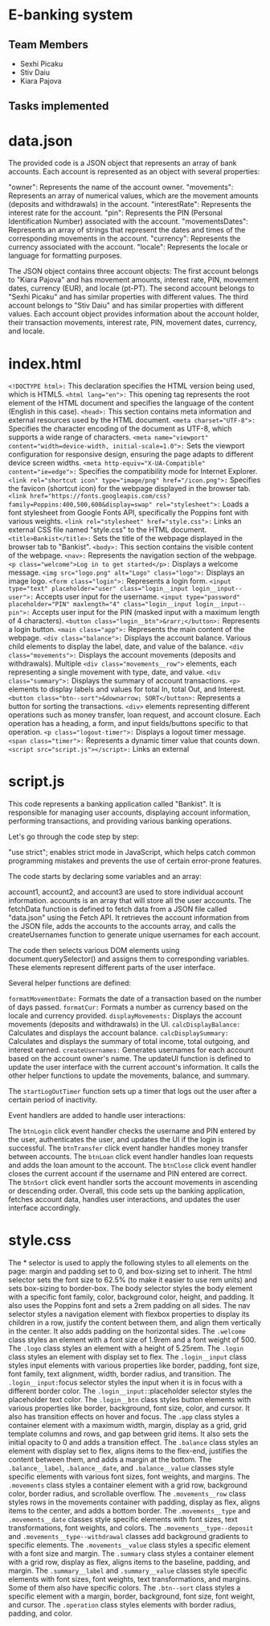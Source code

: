 # E-banking system

## Team Members

* Sexhi Picaku
* Stiv Daiu
* Kiara Pajova


## Tasks implemented

# data.json
The provided code is a JSON object that represents an array of bank accounts. Each account is represented as an object with several properties:

"owner": Represents the name of the account owner.
"movements": Represents an array of numerical values, which are the movement amounts (deposits and withdrawals) in the account.
"interestRate": Represents the interest rate for the account.
"pin": Represents the PIN (Personal Identification Number) associated with the account.
"movementsDates": Represents an array of strings that represent the dates and times of the corresponding movements in the account.
"currency": Represents the currency associated with the account.
"locale": Represents the locale or language for formatting purposes.

The JSON object contains three account objects:
The first account belongs to "Kiara Pajova" and has movement amounts, interest rate, PIN, movement dates, currency (EUR), and locale (pt-PT).
The second account belongs to "Sexhi Picaku" and has similar properties with different values.
The third account belongs to "Stiv Daiu" and has similar properties with different values.
Each account object provides information about the account holder, their transaction movements, interest rate, PIN, movement dates, currency, and locale.



# index.html

`<!DOCTYPE html>:` This declaration specifies the HTML version being used, which is HTML5.
`<html lang="en">:` This opening tag represents the root element of the HTML document and specifies the language of the content (English in this case).
`<head>:` This section contains meta information and external resources used by the HTML document.
`<meta charset="UTF-8">:` Specifies the character encoding of the document as UTF-8, which supports a wide range of characters.
`<meta name="viewport" content="width=device-width, initial-scale=1.0">:` Sets the viewport configuration for responsive design, ensuring the page adapts to different device screen widths.
`<meta http-equiv="X-UA-Compatible" content="ie=edge">:` Specifies the compatibility mode for Internet Explorer.
`<link rel="shortcut icon" type="image/png" href="/icon.png">:` Specifies the favicon (shortcut icon) for the webpage displayed in the browser tab.
`<link href="https://fonts.googleapis.com/css?family=Poppins:400,500,600&display=swap" rel="stylesheet">:` Loads a font stylesheet from Google Fonts API, specifically the Poppins font with various weights.
`<link rel="stylesheet" href="style.css">:` Links an external CSS file named "style.css" to the HTML document.
`<title>Bankist</title>:` Sets the title of the webpage displayed in the browser tab to "Bankist".
`<body>:` This section contains the visible content of the webpage.
`<nav>:` Represents the navigation section of the webpage.
`<p class="welcome">Log in to get started</p>:` Displays a welcome message.
`<img src="logo.png" alt="Logo" class="logo">:` Displays an image logo.
`<form class="login">:` Represents a login form.
`<input type="text" placeholder="user" class="login__input login__input--user">:` Accepts user input for the username.
`<input type="password" placeholder="PIN" maxlength="4" class="login__input login__input--pin">:` Accepts user input for the PIN (masked input with a maximum length of 4 characters).
`<button class="login__btn">&rarr;</button>:` Represents a login button.
`<main class="app">:` Represents the main content of the webpage.
`<div class="balance">:` Displays the account balance.
Various child elements to display the label, date, and value of the balance.
`<div class="movements">:` Displays the account movements (deposits and withdrawals).
Multiple `<div class="movements__row">` elements, each representing a single movement with type, date, and value.
`<div class="summary">:` Displays the summary of account transactions.
`<p>` elements to display labels and values for total In, total Out, and Interest.
`<button class="btn--sort">&downarrow; SORT</button>:` Represents a button for sorting the transactions.
`<div>` elements representing different operations such as money transfer, loan request, and account closure. Each operation has a heading, a form, and input fields/buttons specific to that operation.
`<p class="logout-timer">:` Displays a logout timer message.
`<span class="timer">:` Represents a dynamic timer value that counts down.
`<script src="script.js"></script>:` Links an external
  
  
  
  # script.js
  
  This code represents a banking application called "Bankist". It is responsible for managing user accounts, displaying account information, performing transactions, and providing various banking operations.

Let's go through the code step by step:

"use strict"; enables strict mode in JavaScript, which helps catch common programming mistakes and prevents the use of certain error-prone features.

The code starts by declaring some variables and an array:

account1, account2, and account3 are used to store individual account information.
accounts is an array that will store all the user accounts.
The fetchData function is defined to fetch data from a JSON file called "data.json" using the Fetch API. It retrieves the account information from the JSON file, adds the accounts to the accounts array, and calls the createUsernames function to generate unique usernames for each account.

The code then selects various DOM elements using document.querySelector() and assigns them to corresponding variables. These elements represent different parts of the user interface.

Several helper functions are defined:

`formatMovementDate:` Formats the date of a transaction based on the number of days passed.
`formatCur:` Formats a number as currency based on the locale and currency provided.
`displayMovements:` Displays the account movements (deposits and withdrawals) in the UI.
`calcDisplayBalance:` Calculates and displays the account balance.
`calcDisplaySummary:` Calculates and displays the summary of total income, total outgoing, and interest earned.
`createUsernames:` Generates usernames for each account based on the account owner's name.
The updateUI function is defined to update the user interface with the current account's information. It calls the other helper functions to update the movements, balance, and summary.

The `startLogOutTimer` function sets up a timer that logs out the user after a certain period of inactivity.

Event handlers are added to handle user interactions:

The `btnLogin` click event handler checks the username and PIN entered by the user, authenticates the user, and updates the UI if the login is successful.
The `btnTransfer` click event handler handles money transfer between accounts.
The `btnLoan` click event handler handles loan requests and adds the loan amount to the account.
The `btnClose` click event handler closes the current account if the username and PIN entered are correct.
The `btnSort` click event handler sorts the account movements in ascending or descending order.
Overall, this code sets up the banking application, fetches account data, handles user interactions, and updates the user interface accordingly.
  
  
  
 # style.css
  
  The * selector is used to apply the following styles to all elements on the page: margin and padding set to 0, and box-sizing set to inherit.
The html selector sets the font size to 62.5% (to make it easier to use rem units) and sets box-sizing to border-box.
The body selector styles the body element with a specific font family, color, background color, height, and padding. It also uses the Poppins font and sets a 2rem padding on all sides.
The nav selector styles a navigation element with flexbox properties to display its children in a row, justify the content between them, and align them vertically in the center. It also adds padding on the horizontal sides.
The `.welcome` class styles an element with a font size of 1.9rem and a font weight of 500.
The `.logo` class styles an element with a height of 5.25rem.
The `.login` class styles an element with display set to flex.
The `.login__input` class styles input elements with various properties like border, padding, font size, font family, text alignment, width, border radius, and transition.
The `.login__input:`focus selector styles the input when it is in focus with a different border color.
The `.login__input:`:placeholder selector styles the placeholder text color.
The `.login__btn` class styles button elements with various properties like border, background, font size, color, and cursor. It also has transition effects on hover and focus.
The `.app` class styles a container element with a maximum width, margin, display as a grid, grid template columns and rows, and gap between grid items. It also sets the initial opacity to 0 and adds a transition effect.
The `.balance` class styles an element with display set to flex, aligns items to the flex-end, justifies the content between them, and adds a margin at the bottom.
The `.balance__label`, `.balance__date`, and `.balance__value` classes style specific elements with various font sizes, font weights, and margins.
The `.movements` class styles a container element with a grid row, background color, border radius, and scrollable overflow.
The `.movements__row` class styles rows in the movements container with padding, display as flex, aligns items to the center, and adds a bottom border.
The `.movements__type` and `.movements__date` classes style specific elements with font sizes, text transformations, font weights, and colors.
The `.movements__type--deposit` and `.movements__type--withdrawal` classes add background gradients to specific elements.
The `.movements__value` class styles a specific element with a font size and margin.
The `.summary` class styles a container element with a grid row, display as flex, aligns items to the baseline, padding, and margin.
The `.summary__label` and `.summary__value` classes style specific elements with font sizes, font weights, text transformations, and margins. Some of them also have specific colors.
The `.btn--sort` class styles a specific element with a margin, border, background, font size, font weight, and cursor.
The `.operation` class styles elements with border radius, padding, and color.

  
  
  






